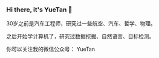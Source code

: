 ### Hi there, it's YueTan 👋

30岁之前是汽车工程师，研究过一些航空、汽车、哲学、物理。<br>

之后开始学计算机了，研究过数据挖掘、自然语言、目标检测。<br>

你可以关注我的微信公众号： YueTan


